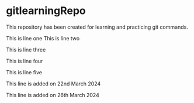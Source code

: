 # gitlearningRepo


This repository has been created for learning and practicing git commands.

This is line one
This is line two


This is line three


This is line four

This is line five

This line is added on 22nd March 2024

This line is added on 26th March 2024
